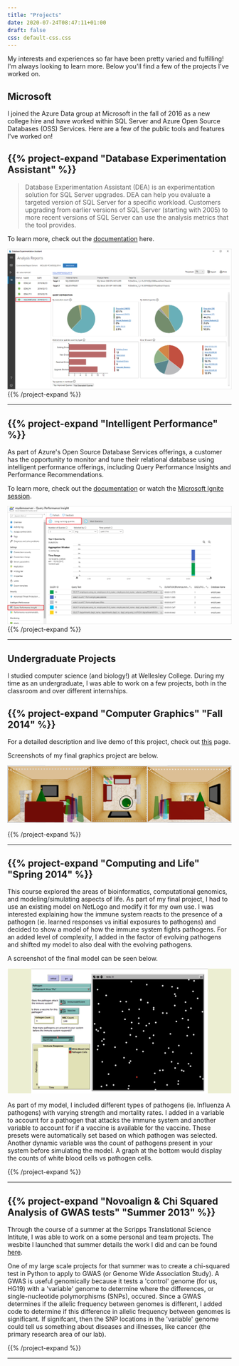 ```yaml
---
title: "Projects"
date: 2020-07-24T08:47:11+01:00
draft: false
css: default-css.css
---
```


My interests and experiences so far have been pretty varied and fulfilling! I'm always looking to learn more. Below you'll find a few of the projects I've worked on. 

## Microsoft
I joined the Azure Data group at Microsoft in the fall of 2016 as a new college hire and have worked within SQL Server and Azure Open Source Databases (OSS) Services. Here are a few of the public tools and features I've worked on!

<!-- dea -->
{{% project-expand "Database Experimentation Assistant" %}}
---
> Database Experimentation Assistant (DEA) is an experimentation solution for SQL Server upgrades. DEA can help you evaluate a targeted version of SQL Server for a specific workload. Customers upgrading from earlier versions of SQL Server (starting with 2005) to more recent versions of SQL Server can use the analysis metrics that the tool provides. 

To learn more, check out the [documentation](https://docs.microsoft.com/en-us/sql/dea/database-experimentation-assistant-overview?view=sql-server-ver15) here. 

![dea-report](/images/dea-report.png)
{{% /project-expand %}}  

<!--  horizontal break -->
---  

<!-- query performance insight -->
{{% project-expand "Intelligent Performance" %}}
---
  
As part of Azure's Open Source Database Services offerings, a customer has the opportunity to monitor and tune their relational database using intelligent performance offerings, including Query Performance Insights and Performance Recommendations.

To learn more, check out the [documentation](https://docs.microsoft.com/en-us/azure/mysql/concepts-query-store) or watch the [Microsoft Ignite session](https://myignite.techcommunity.microsoft.com/sessions/81012).

![qpi-overview](/images/qpi-overview.png)
{{% /project-expand %}}

<!--  horizontal break -->
---


## Undergraduate Projects
I studied computer science (and biology!) at Wellesley College.  During my time as an undergraduate, I was able to work on a few projects, both in the classroom and over different internships.

<!-- CS307 -->
{{% project-expand "Computer Graphics" "Fall 2014" %}}
---

For a detailed description and live demo of this project, check out [this](https://cdn.rawgit.com/mjain2/cs307-graphics/master/project.html) page.

Screenshots of my final graphics project are below.

![cs307-final](/images/cs307final.png)

{{% /project-expand %}}  

<!--  horizontal break -->
---  


<!-- Commenting out the CS230 project now as it is not super relevant -->
<!-- CS230
{{% project-expand "'Which Dorm is Your Dorm?'" "Spring 2014" %}}
---

CS230, Wellesley's data structures course, explored topics in data abstration, modularity, and performance optimization. As part of our final project, my group and I implemented a "Buzzfeed"-esque quiz to determine which Wellesley College dorm best fits your personality.

One way of taking the quiz was to answer a series of questions at the end of which an ideal dorm matching your responses would be presented. Another method of determining your ideal dorm is through simply checking the qualities in a dorm that are important to you.We primarily used decision trees and hashtables to run this quiz. The quiz can be taken both in the console and in a GUI in Java, a screenshot of which is shown below.

![cs230-final](/images/cs230final.png)

{{% /project-expand %}}  

-->

<!-- CS249 -->
{{% project-expand "Computing and Life" "Spring 2014" %}}
---

This course explored the areas of bioinformatics, computational genomics, and modeling/simulating aspects of life. As part of my final project, I had to use an existing model on NetLogo and modify it for my own use. I was interested explaining how the immune system reacts to the presence of a pathogen (ie. learned responses vs initial exposures to pathogens) and decided to show a model of how the immune system fights pathogens. For an added level of complexity, I added in the factor of evolving pathogens and shifted my model to also deal with the evolving pathogens.

A screenshot of the final model can be seen below.

![cs249-final](/images/cs249final.png)

As part of my model, I included different types of pathogens (ie. Influenza A pathogens) with varying strength and mortality rates. I added in a variable to account for a pathogen that attacks the immune system and another variable to account for if a vaccine is available for the vaccine. These presets were automatically set based on which pathogen was selected. Another dynamic variable was the count of pathogens present in your system before simulating the model. A graph at the bottom would display the counts of white blood cells vs pathogen cells.

{{% /project-expand %}}  

<!--  horizontal break -->
---  

<!-- STSI -->
{{% project-expand "Novoalign & Chi Squared Analysis of GWAS tests" "Summer 2013" %}}
---

Through the course of a summer at the Scripps Translational Science Intitute, I was able to work on a some personal and team projects. The wesbite I launched that summer details the work I did and can be found [here](stsi/stsi.html).

One of my large scale projects for that summer was to create a chi-squared test in Python to apply to GWAS (or Genome Wide Association Study). A GWAS is useful genomically because it tests a 'control' genome (for us, HG19) with a 'variable' genome to determine where the differences, or single-nucleotide polymorphisms (SNPs), occured. Since a GWAS determines if the allelic frequency between genomes is different, I added code to determine if this difference in allelic frequency between genomes is significant. If signifcant, then the SNP locations in the 'variable' genome could tell us something about diseases and illnesses, like cancer (the primary research area of our lab).

{{% /project-expand %}}  

<!--  horizontal break -->
---  







